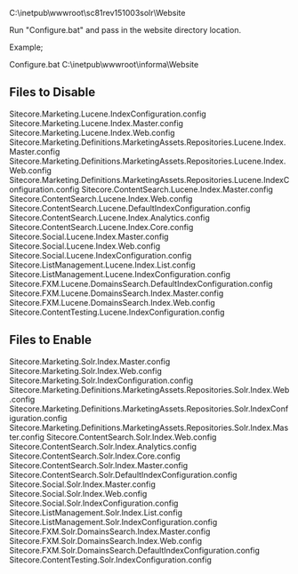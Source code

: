 C:\inetpub\wwwroot\sc81rev151003solr\Website

Run "Configure.bat" and pass in the website directory location.

Example;

Configure.bat C:\inetpub\wwwroot\informa\Website

Files to Disable
----------------

Sitecore.Marketing.Lucene.IndexConfiguration.config
Sitecore.Marketing.Lucene.Index.Master.config
Sitecore.Marketing.Lucene.Index.Web.config
Sitecore.Marketing.Definitions.MarketingAssets.Repositories.Lucene.Index.Master.config
Sitecore.Marketing.Definitions.MarketingAssets.Repositories.Lucene.Index.Web.config
Sitecore.Marketing.Definitions.MarketingAssets.Repositories.Lucene.IndexConfiguration.config
Sitecore.ContentSearch.Lucene.Index.Master.config
Sitecore.ContentSearch.Lucene.Index.Web.config
Sitecore.ContentSearch.Lucene.DefaultIndexConfiguration.config
Sitecore.ContentSearch.Lucene.Index.Analytics.config
Sitecore.ContentSearch.Lucene.Index.Core.config
Sitecore.Social.Lucene.Index.Master.config
Sitecore.Social.Lucene.Index.Web.config
Sitecore.Social.Lucene.IndexConfiguration.config
Sitecore.ListManagement.Lucene.Index.List.config
Sitecore.ListManagement.Lucene.IndexConfiguration.config
Sitecore.FXM.Lucene.DomainsSearch.DefaultIndexConfiguration.config
Sitecore.FXM.Lucene.DomainsSearch.Index.Master.config
Sitecore.FXM.Lucene.DomainsSearch.Index.Web.config
Sitecore.ContentTesting.Lucene.IndexConfiguration.config

Files to Enable
---------------

Sitecore.Marketing.Solr.Index.Master.config
Sitecore.Marketing.Solr.Index.Web.config
Sitecore.Marketing.Solr.IndexConfiguration.config
Sitecore.Marketing.Definitions.MarketingAssets.Repositories.Solr.Index.Web.config
Sitecore.Marketing.Definitions.MarketingAssets.Repositories.Solr.IndexConfiguration.config
Sitecore.Marketing.Definitions.MarketingAssets.Repositories.Solr.Index.Master.config
Sitecore.ContentSearch.Solr.Index.Web.config
Sitecore.ContentSearch.Solr.Index.Analytics.config
Sitecore.ContentSearch.Solr.Index.Core.config
Sitecore.ContentSearch.Solr.Index.Master.config
Sitecore.ContentSearch.Solr.DefaultIndexConfiguration.config
Sitecore.Social.Solr.Index.Master.config
Sitecore.Social.Solr.Index.Web.config
Sitecore.Social.Solr.IndexConfiguration.config
Sitecore.ListManagement.Solr.Index.List.config
Sitecore.ListManagement.Solr.IndexConfiguration.config
Sitecore.FXM.Solr.DomainsSearch.Index.Master.config
Sitecore.FXM.Solr.DomainsSearch.Index.Web.config
Sitecore.FXM.Solr.DomainsSearch.DefaultIndexConfiguration.config
Sitecore.ContentTesting.Solr.IndexConfiguration.config